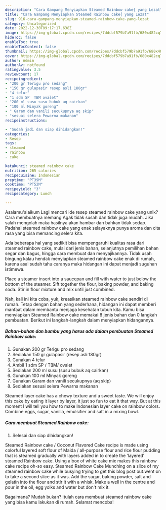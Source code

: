 ```yaml
---
description: "Cara Gampang Menyiapkan Steamed Rainbow cake{ yang Lezat"
title: "Cara Gampang Menyiapkan Steamed Rainbow cake{ yang Lezat"
slug: 916-cara-gampang-menyiapkan-steamed-rainbow-cake-yang-lezat
category: Uncategorized
date: 2022-12-30T09:17:17.638Z
image: https://img-global.cpcdn.com/recipes/7ddcbf579b7a91fb/680x482cq70/steamed-rainbow-cake-foto-resep-utama.jpg
hideToc: false
enableToc: true
enableTocContent: false
thumbnail: https://img-global.cpcdn.com/recipes/7ddcbf579b7a91fb/680x482cq70/steamed-rainbow-cake-foto-resep-utama.jpg
cover: https://img-global.cpcdn.com/recipes/7ddcbf579b7a91fb/680x482cq70/steamed-rainbow-cake-foto-resep-utama.jpg
author: Admin
authorAv: notfound
ratingvalue: 3.5
reviewcount: 17
recipeingredient:
- "200 gr Terigu pro sedang"
- "150 gr gulapasir resep asli 180gr"
- "4 telur"
- "1 sdm SP  TBM ovalet"
- "200 ml susu susu bubuk aq cairkan"
- "100 ml Minyak goreng"
- " Garam dan vanili secukupnya aq skip"
- "sesuai selera Pewarna makanan"
recipeinstructions:

- "Sudah jadi dan siap dihidangkan!"
categories:
- Resep
tags:
- steamed
- rainbow
- cake

katakunci: steamed rainbow cake 
nutrition: 265 calories
recipecuisine: Indonesian
preptime: "PT39M"
cooktime: "PT52M"
recipeyield: "3"
recipecategory: Lunch

---
```



Asalamu'alaikum Lagi mencari ide resep steamed rainbow cake yang unik? Cara membuatnya memang Agak tidak susah dan tidak juga mudah. Jika salah mengolah maka hasilnya akan hambar dan bahkan tidak sedap. Padahal steamed rainbow cake yang enak selayaknya punya aroma dan cita rasa yang bisa memancing selera kita.


Ada beberapa hal yang sedikit bisa mempengaruhi kualitas rasa dari steamed rainbow cake, mulai dari jenis bahan, selanjutnya pemilihan bahan segar dan bagus, hingga cara membuat dan menyajikannya. Tidak usah bingung kalau hendak menyiapkan steamed rainbow cake enak di rumah, karena asal sudah tahu caranya maka hidangan ini dapat menjadi suguhan istimewa.

Place a steamer insert into a saucepan and fill with water to just below the bottom of the steamer. Sift together the flour, baking powder, and baking soda. Stir in flour mixture and mix until just combined.


Nah, kali ini kita coba, yuk, kreasikan steamed rainbow cake sendiri di rumah. Tetap dengan bahan yang sederhana, hidangan ini dapat memberi manfaat dalam membantu menjaga kesehatan tubuh kita. Kamu bisa menyiapkan Steamed Rainbow cake memakai 8 jenis bahan dan 0 langkah pembuatan. Berikut ini langkah-langkah dalam menyiapkan hidangannya.

<!--inarticleads1-->

##### Bahan-bahan dan bumbu yang harus ada dalam pembuatan Steamed Rainbow cake:

1. Gunakan 200 gr Terigu pro sedang
1. Sediakan 150 gr gulapasir (resep asli 180gr)
1. Gunakan 4 telur
1. Ambil 1 sdm SP / TBM/ ovalet
1. Sediakan 200 ml susu (susu bubuk aq cairkan)
1. Gunakan 100 ml Minyak goreng
1. Gunakan  Garam dan vanili secukupnya (aq skip)
1. Sediakan sesuai selera Pewarna makanan


Steamed layer cake has a chewy texture and a sweet taste. We will enjoy this cake by eating it layer by layer, it just so fun to eat it that way. But at this moment I will tell you how to make Indonesian layer cake on rainbow colors. Combine eggs, sugar, vanilla, emulsifier and salt in a mixing bowl. 

<!--inarticleads2-->

##### Cara membuat Steamed Rainbow cake:


1. Selesai dan siap dihidangkan!

Steamed Rainbow cake / Coconut Flavored Cake recipe is made using colorful layered soft flour of Maida / all-purpose flour and rice flour pudding that is steamed gradually with layers added in to create the &#39;layered&#39; steamed Rainbow cake. Using a box of white cake mix makes this rainbow cake recipe oh-so easy. Steamed Rainbow Cake Munching on a slice of my steamed rainbow cake while busying trying to get this blog post out.went on to take a second slice as it was. Add the sugar, baking powder, salt and gelatin into the flour and stir it with a whisk. Make a well in the centre and pour in the oil, egg yolks and water but don&#39;t mix it. 

Bagaimana? Mudah bukan? Itulah cara membuat steamed rainbow cake yang bisa kamu lakukan di rumah. Selamat mencoba!
